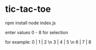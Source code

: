 # tic-tac-toe

npm install
node index.js

enter values 0 - 8 for selection

for example: 
0 | 1 | 2 \n
3 | 4 | 5 \n
6 | 7 | 8
